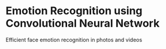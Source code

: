 # Emotion Recognition using Convolutional Neural Network
Efficient face emotion recognition in photos and videos
